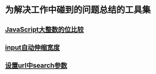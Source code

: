 # 为解决工作中碰到的问题总结的工具集

## [JavaScript大整数的位比较](https://github.com/folger-fan/widget/tree/master/bitEqual)
## [input自动伸缩宽度](https://github.com/folger-fan/widget/tree/master/inputWidthScale)
## [设置url中search参数](https://github.com/folger-fan/widget/tree/master/setUrlSearchParam)
